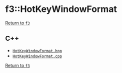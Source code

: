 # f3::HotKeyWindowFormat

[Return to `f3`](/docs/f3.md)

## C++

- [`HotKeyWindowFormat.hpp`](/src/f3/HotKeyWindowFormat.hpp)
- [`HotKeyWindowFormat.cpp`](/src/f3/HotKeyWindowFormat.cpp)

[Return to `f3`](/docs/f3.md)